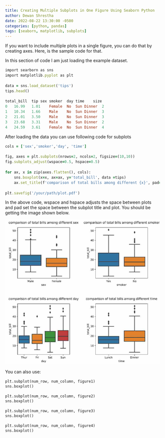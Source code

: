 ```yaml
---
title: Creating Multiple Subplots in One Figure Using Seaborn Python
author: Dewan Shrestha
date: 2022-08-22 13:30:00 -0500 
categories: [python, pandas]
tags: [seaborn, matplotlib, subplots]
---
```


If you want to include multiple plots in a single figure, you can do that by creating axes. Here, is the sample code for that.

In this section of code I am just loading the example dataset.

```ruby
import searborn as sns
import matplotlib.pyplot as plt

data = sns.load_dataset('tips')
tips.head()

total_bill	tip	sex	smoker	day	time	size
0	16.99	1.01	Female	No	Sun	Dinner	2
1	10.34	1.66	Male	No	Sun	Dinner	3
2	21.01	3.50	Male	No	Sun	Dinner	3
3	23.68	3.31	Male	No	Sun	Dinner	2
4	24.59	3.61	Female	No	Sun	Dinner	4

```


After loading the data you can use following code for subplots

```ruby
cols = ['sex','smoker','day', 'time']

fig, axes = plt.subplots(nrows=2, ncols=2, figsize=(10,10))
fig.subplots_adjust(wspace=0.5, hspace=0.5)

for ax, x in zip(axes.flatten(), cols):
    sns.boxplot(x=x, ax=ax, y='total_bill', data =tips)
    ax.set_title(f'comparison of total bills among different {x}', pad=15)

plt.savefig('/your/path/plot.pdf')
```
In the above code, wspace and hspace adjusts the space between plots and pad set the space between the subplot title and plot. You should be getting the image shown below.

![subplots](/assets/img/subplots.png)

You can also use:
```
plt.subplot(num_row, num_column, figure1)
sns.boxplot()

plt.subplot(num_row, num_column, figure2)
sns.boxplot()

plt.subplot(num_row, num_column, figure3)
sns.boxplot()

plt.subplot(num_row, num_column, figure4)
sns.boxplot()
```


